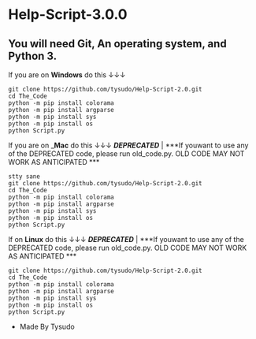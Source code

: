 # Help-Script-3.0.0
## You will need __Git__, __An operating system__, and __Python 3__.

If you are on __Windows__ do this ↓↓↓

```
git clone https://github.com/tysudo/Help-Script-2.0.git
cd The_Code
python -m pip install colorama
python -m pip install argparse
python -m pip install sys
python -m pip install os
python Script.py
```

If you are on ___Mac__ do this ↓↓↓  ***DEPRECATED*** | ***If youwant to use any of the DEPRECATED code, please run old_code.py. OLD CODE MAY NOT WORK AS ANTICIPATED ***
```
stty sane
git clone https://github.com/tysudo/Help-Script-2.0.git
cd The_Code
python -m pip install colorama
python -m pip install argparse
python -m pip install sys
python -m pip install os
python Script.py
```

If on __Linux__ do this ↓↓↓ ***DEPRECATED*** | ***If youwant to use any of the DEPRECATED code, please run old_code.py. OLD CODE MAY NOT WORK AS ANTICIPATED ***
```
git clone https://github.com/tysudo/Help-Script-2.0.git
cd The_Code
python -m pip install colorama
python -m pip install argparse
python -m pip install sys
python -m pip install os
python Script.py
```

- Made By Tysudo


